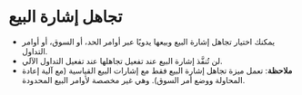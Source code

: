 # **تجاهل إشارة البيع**

- يمكنك اختيار تجاهل إشارة البيع وبيعها يدويًا عبر أوامر الحد، أو السوق، أو أوامر التداول.
- لن تُنفَّذ إشارة البيع عند تفعيل تجاهلها عند تفعيل التداول الآلي.
- **ملاحظة**: تعمل ميزة تجاهل إشارة البيع فقط مع إشارات البيع القياسية (مع آلية إعادة المحاولة ووضع أمر السوق). وهي غير مخصصة لأوامر البيع المحدودة.
